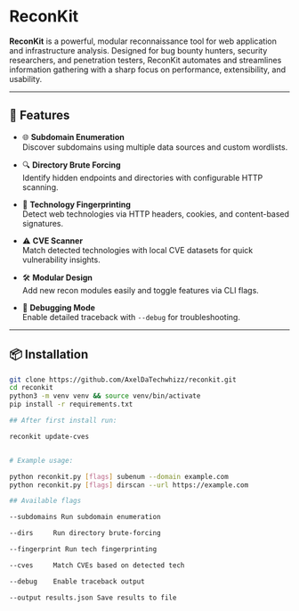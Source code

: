 # ReconKit

**ReconKit** is a powerful, modular reconnaissance tool for web application and infrastructure analysis. Designed for bug bounty hunters, security researchers, and penetration testers, ReconKit automates and streamlines information gathering with a sharp focus on performance, extensibility, and usability.

---

## 🚀 Features

- 🌐 **Subdomain Enumeration**  
  Discover subdomains using multiple data sources and custom wordlists.

- 🔍 **Directory Brute Forcing**  
  Identify hidden endpoints and directories with configurable HTTP scanning.

- 🧠 **Technology Fingerprinting**  
  Detect web technologies via HTTP headers, cookies, and content-based signatures.

- ⚠️ **CVE Scanner**  
  Match detected technologies with local CVE datasets for quick vulnerability insights.

- 🛠️ **Modular Design**  
  Add new recon modules easily and toggle features via CLI flags.

- 🐛 **Debugging Mode**  
  Enable detailed traceback with `--debug` for troubleshooting.

---

## 📦 Installation

```bash
git clone https://github.com/AxelDaTechwhizz/reconkit.git
cd reconkit
python3 -m venv venv && source venv/bin/activate
pip install -r requirements.txt

## After first install run:

reconkit update-cves


# Example usage:

python reconkit.py [flags] subenum --domain example.com
python reconkit.py [flags] dirscan --url https://example.com

## Available flags

--subdomains Run subdomain enumeration

--dirs     Run directory brute-forcing

--fingerprint Run tech fingerprinting

--cves     Match CVEs based on detected tech

--debug    Enable traceback output

--output results.json Save results to file

